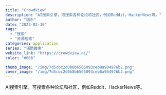 ```yaml
---
title: "CrowdView"
description: "AI搜索引擎，可搜索各种论坛和社区，例如Reddit，HackerNews等。"
author: "瑞东"
date: "2023-03-30"
tags:
  - "搜索"
  - "资源检索"
categories: application
series: "辅助搜索"
website_link: "https://crowdview.ai/"
color: "#666"

thumb_image: "/img/7d5cbc2d0b8b6565093ceb8a904976b2.png"
cover_image: "/img/7d5cbc2d0b8b6565093ceb8a904976b2.png"
---
```


AI搜索引擎，可搜索各种论坛和社区，例如Reddit，HackerNews等。